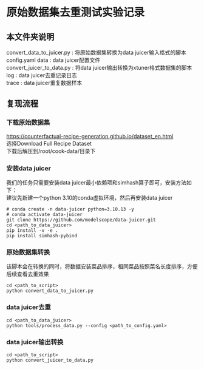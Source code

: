 # 原始数据集去重测试实验记录
## 本文件夹说明
convert_data_to_juicer.py : 将原始数据集转换为data juicer输入格式的脚本  
config.yaml data : data juicer配置文件  
convert_juicer_to_data.py : 将data juicer输出转换为xtuner格式数据集的脚本  
log : data juicer去重记录日志  
trace : data juicer重复数据样本  
## 复现流程
### 下载原始数据集
https://counterfactual-recipe-generation.github.io/dataset_en.html  
选择Download Full Recipe Dataset  
下载后解压到/root/cook-data/目录下  
### 安装data juicer
我们的任务只需要安装data juicer最小依赖项和simhash算子即可，安装方法如下：  
建议先新建一个python 3.10的conda虚拟环境，然后再安装data juicer
```shell
# conda create -n data-juicer python=3.10.13 -y
# conda activate data-juicer
git clone https://github.com/modelscope/data-juicer.git
cd <path_to_data_juicer>
pip install -v -e .
pip install simhash-pybind
```
### 原始数据集转换
该脚本会在转换的同时，将数据安装菜品排序，相同菜品按照菜名长度排序，方便后续查看去重效果
```shell
cd <path_to_script>
python convert_data_to_juicer.py
```
### data juicer去重
```shell
cd <path_to_data_juicer>
python tools/process_data.py --config <path_to_config.yaml>
```
### data juicer输出转换
```shell
cd <path_to_script>
python convert_juicer_to_data.py
```
<!-- ## 第一次实验
使用之前Charles佬编写的config.yaml  
清洗后数据剩余869264条  
高字符相似度数据去重效果较好，但是低字符相似度数据去重效果较差  
实验日志与去重样本见exp1下log和trace文件夹  

## 第二次实验
修改实验一的config.yaml  
增加了文档级MD5 hash去重  
扩大window_size为data juicer默认值  
其他参数中也全部使用data juicer默认值  
清洗后数据剩余726717条  
仍有低字符相似度数据未去重问题  
实验日志与去重样本见exp2下log和trace文件夹  

## 第三次实验
在实验二的基础上，修改tokenization分割方法为space  
尝试进行sub sentence level的去重  
清洗后数据剩余725条  
显然有些用力过猛  
实验日志与去重样本见exp3下log和trace文件夹

## 第四次实验
在实验二的基础上，修改tokenization分割方法为punctuation  
尝试进行sub sentence level的去重  
清洗后数据剩余3187条  
还是有些用力过猛  
实验日志与去重样本见exp4下log和trace文件夹

## 第五次实验
在实验二的基础上，修改tokenization分割方法为sentencepiece  
sentencepiece模型为 internlm2-chat-1_8b/tokenizer.model  
清洗后数据剩余559546条   
实验日志与去重样本见exp5下log和trace文件夹  

## 第六次实验
在实验五基础上，修改部分超参,将tokenization方法改为character
清洗后数据剩余546881条   
实验日志与去重样本见exp6下log和trace文件夹  

## 后续改进方向
1. 在实验五的基础上，继续增加window_size -->
